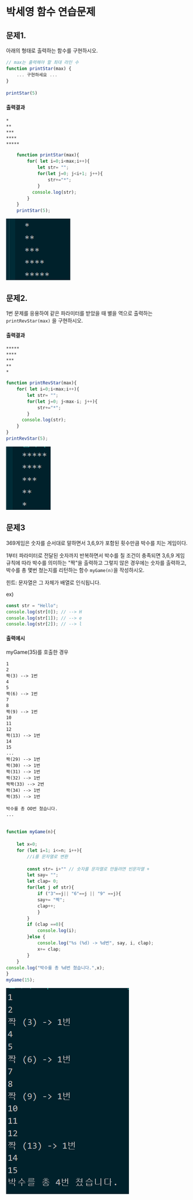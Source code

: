 # 박세영 함수 연습문제

## 문제1.

아래의 형태로 출력하는 함수를 구현하시오.

```js
// max는 출력해야 할 최대 라인 수
function printStar(max) {
    ... 구현하세요 ...
}

printStar(5)
```

#### 출력결과

```
*
**
***
****
*****
```

```js
    function printStar(max){
        for( let i=0;i<max;i++){
            let str= "";
            for(let j=0; j<i+1; j++){
                str+="*";
            }
          console.log(str);
        }
    }
    printStar(5);
```

![문제1출력](함수문제1출력.png)


## 문제2.

1번 문제를 응용하여 같은 파라미터를 받았을 때 별을 역으로 출력하는 `printRevStar(max)` 을 구현하시오.


#### 출력결과

```
*****
****
***
**
*
```

```js
function printRevStar(max){
    for( let i=0;i<max;i++){
        let str= "";
        for(let j=0; j<max-i; j++){
            str+="*";
        }
      console.log(str);
    }
}
printRevStar(5);
```
![문제2출력](함수문제2출력.png)


## 문제3

369게임은 숫자를 순서대로 말하면서 3,6,9가 포함된 횟수만큼 박수를 치는 게임이다.

1부터 파라미터로 전달된 숫자까지 반복하면서 박수를 칠 조건이 충족되면 3,6,9 게임 규칙에 따라 박수를 의미하는 "짝"을 출력하고 그렇지 않은 경우에는 숫자를 출력하고, 박수를 총 몇번 쳤는지를 리턴하는 함수 `myGame(n)`을 작성하시오.

힌트: 문자열은 그 자체가 배열로 인식됩니다.

ex)
```js
const str = "Hello";
console.log(str[0]); // --> H
console.log(str[1]); // --> e
console.log(str[2]); // --> l
```

#### 출력예시

myGame(35)를 호출한 경우

```
1
2
짝(3) --> 1번
4
5
짝(6) --> 1번
7
8
짝(9) --> 1번
10
11
12
짝(13) --> 1번
14
15
...
짝(29) --> 1번
짝(30) --> 1번
짝(31) --> 1번
짝(32) --> 1번
짝짝(33) --> 2번
짝(34) --> 1번
짝(35) --> 1번

박수를 총 OO번 쳤습니다.
...

```

```js

function myGame(n){
    
    let x=0;
    for (let i=1; i<=n; i++){
        //i를 문자열로 변환
       
        const str= i+"" // 숫자를 문자열로 만들려면 빈문자열 +
        let say= "";
        let clap= 0;
        for(let j of str){
            if ("3"==j|| "6"==j || "9" ==j){
            say+= "짝";
            clap++;
            }
        }
        if (clap ==0){
            console.log(i);
        }else {
            console.log("%s (%d) -> %d번", say, i, clap);
            x+= clap;
        }
    }
console.log("박수를 총 %d번 쳤습니다.",x);
}
myGame(15);
```
![문제3출력](함수문제3출력.png)